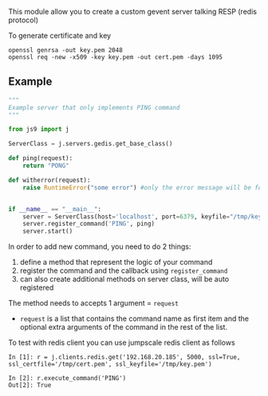 This module allow you to create a custom gevent server talking RESP (redis protocol)

To generate certificate and key 
```
openssl genrsa -out key.pem 2048
openssl req -new -x509 -key key.pem -out cert.pem -days 1095
```
## Example
```python
"""
Example server that only implements PING command
"""

from js9 import j

ServerClass = j.servers.gedis.get_base_class()

def ping(request):
    return "PONG"

def witherror(request):
    raise RuntimeError("some error") #only the error message will be forwarded to the client


if __name__ == "__main__":
    server = ServerClass(host='localhost', port=6379, keyfile="/tmp/key.pem", certfile="/tmp/cert.pem"))
    server.register_command('PING', ping)
    server.start()
```

In order to add new command, you need to do 2 things:

1. define a method that represent the logic of your command
2. register the command and the callback using `register_command`
3. can also create additional methods on server class, will be auto registered

The method needs to accepts 1 argument = `request`

- `request` is a list that contains the command name as first item and the optional extra arguments of the command in the rest of the list.

To test with redis client you can use jumpscale redis client as follows
```
In [1]: r = j.clients.redis.get('192.168.20.185', 5000, ssl=True, ssl_certfile='/tmp/cert.pem', ssl_keyfile='/tmp/key.pem')

In [2]: r.execute_command('PING')
Out[2]: True
```